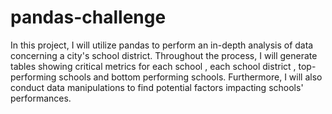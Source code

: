 # pandas-challenge
In this project, I will utilize pandas to perform an in-depth analysis of data concerning a city's school district. Throughout the process, I will generate tables showing critical metrics for each school ,  each school district , top-performing schools and bottom performing schools. Furthermore, I will also conduct data manipulations to find potential factors impacting schools' performances.
